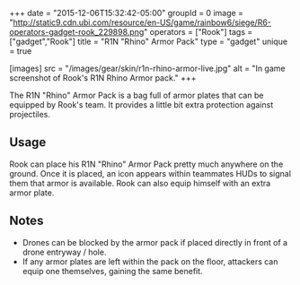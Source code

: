 +++
date = "2015-12-06T15:32:42-05:00"
groupId = 0
image = "http://static9.cdn.ubi.com/resource/en-US/game/rainbow6/siege/R6-operators-gadget-rook_229898.png"
operators = ["Rook"]
tags = ["gadget","Rook"]
title = "R1N \"Rhino\" Armor Pack"
type = "gadget"
unique = true

[images]
  src = "/images/gear/skin/r1n-rhino-armor-live.jpg"
  alt = "In game screenshot of Rook's R1N Rhino Armor pack."
+++

The R1N "Rhino" Armor Pack is a bag full of armor plates that can be equipped by Rook's team. It provides a little bit extra protection against projectiles.

## Usage

Rook can place his R1N "Rhino" Armor Pack pretty much anywhere on the ground. Once it is placed, an icon appears within teammates HUDs to signal them that armor is available. Rook can also equip himself with an extra armor plate.

## Notes

- Drones can be blocked by the armor pack if placed directly in front of a drone entryway / hole.
- If any armor plates are left within the pack on the floor, attackers can equip one themselves, gaining the same benefit.
